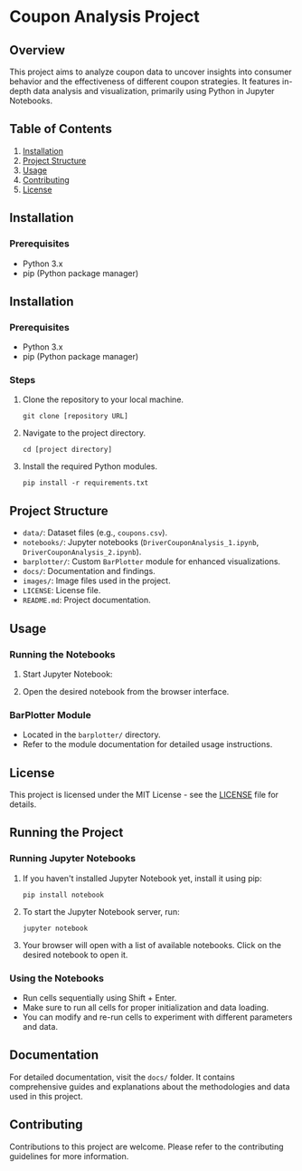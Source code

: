 # Coupon Analysis Project

## Overview
This project aims to analyze coupon data to uncover insights into consumer behavior and the effectiveness of different coupon strategies. It features in-depth data analysis and visualization, primarily using Python in Jupyter Notebooks.

## Table of Contents
1. [Installation](#installation)
2. [Project Structure](#project-structure)
3. [Usage](#usage)
4. [Contributing](#contributing)
5. [License](#license)

## Installation
### Prerequisites
- Python 3.x
- pip (Python package manager)


## Installation

### Prerequisites
- Python 3.x
- pip (Python package manager)

### Steps
1. Clone the repository to your local machine.
   ```
   git clone [repository URL]
   ```
2. Navigate to the project directory.
   ```
   cd [project directory]
   ```
3. Install the required Python modules.
   ```
   pip install -r requirements.txt
   ```


## Project Structure
- `data/`: Dataset files (e.g., `coupons.csv`).
- `notebooks/`: Jupyter notebooks (`DriverCouponAnalysis_1.ipynb`, `DriverCouponAnalysis_2.ipynb`).
- `barplotter/`: Custom `BarPlotter` module for enhanced visualizations.
- `docs/`: Documentation and findings.
- `images/`: Image files used in the project.
- `LICENSE`: License file.
- `README.md`: Project documentation.

## Usage
### Running the Notebooks
1. Start Jupyter Notebook:

2. Open the desired notebook from the browser interface.

### BarPlotter Module
- Located in the `barplotter/` directory.
- Refer to the module documentation for detailed usage instructions.

## License
This project is licensed under the MIT License - see the [LICENSE](LICENSE) file for details.

## Running the Project

### Running Jupyter Notebooks
1. If you haven't installed Jupyter Notebook yet, install it using pip:
   ```
   pip install notebook
   ```
2. To start the Jupyter Notebook server, run:
   ```
   jupyter notebook
   ```
3. Your browser will open with a list of available notebooks. Click on the desired notebook to open it.

### Using the Notebooks
- Run cells sequentially using Shift + Enter.
- Make sure to run all cells for proper initialization and data loading.
- You can modify and re-run cells to experiment with different parameters and data.

## Documentation
For detailed documentation, visit the `docs/` folder. It contains comprehensive guides and explanations about the methodologies and data used in this project.

## Contributing
Contributions to this project are welcome. Please refer to the contributing guidelines for more information.

